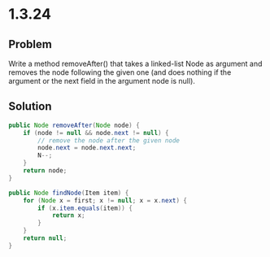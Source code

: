 # 1.3.24

## Problem

Write a method removeAfter() that takes a linked-list Node as argument and 
removes the node following the given one (and does nothing if the argument or the next 
field in the argument node is null).

## Solution

```java
public Node removeAfter(Node node) {
    if (node != null && node.next != null) {
        // remove the node after the given node
        node.next = node.next.next;
        N--;
    }
    return node;
}

public Node findNode(Item item) {
    for (Node x = first; x != null; x = x.next) {
        if (x.item.equals(item)) {
            return x;
        }
    }
    return null;
}


```
